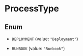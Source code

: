

# ProcessType

## Enum


* `DEPLOYMENT` (value: `"Deployment"`)

* `RUNBOOK` (value: `"Runbook"`)



